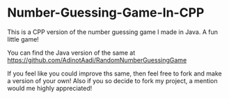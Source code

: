 # Number-Guessing-Game-In-CPP
This is a CPP version of the number guessing game I made in Java. A fun little game!

You can find the Java version of the same at https://github.com/AdinotAadi/RandomNumberGuessingGame

If you feel like you could improve ths same, then feel free to fork and make a version of your own!
Also if you so decide to fork my project, a mention would me highly appreciated!
